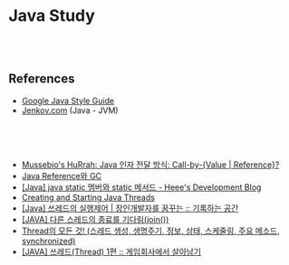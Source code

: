 Java Study
==========


 <br/><br/>


## References
- [Google Java Style Guide](https://google.github.io/styleguide/javaguide.html)
- [Jenkov.com](http://tutorials.jenkov.com/) (Java - JVM)


 <br/><br/>


## 
- [Mussebio's HuRrah: Java 인자 전달 방식: Call-by-{Value | Reference}?](http://mussebio.blogspot.com/2012/05/java-call-by-valuereference.html)
- [Java Reference와 GC](https://d2.naver.com/helloworld/329631) 
- [[Java] java static 멤버와 static 메서드 - Heee's Development Blog](https://gmlwjd9405.github.io/2018/08/04/java-static.html)
- [Creating and Starting Java Threads](http://tutorials.jenkov.com/java-concurrency/creating-and-starting-threads.html)
- [[Java] 쓰레드의 실행제어 | 장인개발자를 꿈꾸는 :: 기록하는 공간](https://devbox.tistory.com/entry/Java-%EC%93%B0%EB%A0%88%EB%93%9C%EC%9D%98-%EC%8B%A4%ED%96%89%EC%A0%9C%EC%96%B4)
- [[JAVA] 다른 스레드의 종료를 기다림(join())](https://cornswrold.tistory.com/187)
- [Thread의 모든 것! (스레드 생성, 생명주기, 정보, 상태, 스케줄링, 주요 메소드, synchronized)](https://sjh836.tistory.com/121)
- [[JAVA] 쓰레드(Thread) 1편 :: 게임회사에서 살아남기](https://whatisthenext.tistory.com/77)


 <br/><br/>
 

